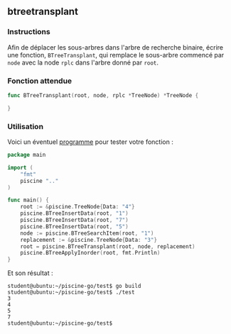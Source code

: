 ## btreetransplant

### Instructions

Afin de déplacer les sous-arbres dans l'arbre de recherche binaire, écrire une fonction, `BTreeTransplant`, qui remplace le sous-arbre commencé par `node` avec la node `rplc` dans l'arbre donné par `root`.

### Fonction attendue

```go
func BTreeTransplant(root, node, rplc *TreeNode) *TreeNode {

}
```

### Utilisation

Voici un éventuel [programme](TODO-LINK) pour tester votre fonction :

```go
package main

import (
	"fmt"
	piscine ".."
)

func main() {
	root := &piscine.TreeNode{Data: "4"}
	piscine.BTreeInsertData(root, "1")
	piscine.BTreeInsertData(root, "7")
	piscine.BTreeInsertData(root, "5")
	node := piscine.BTreeSearchItem(root, "1")
	replacement := &piscine.TreeNode{Data: "3"}
	root = piscine.BTreeTransplant(root, node, replacement)
	piscine.BTreeApplyInorder(root, fmt.Println)
}
```

Et son résultat :

```console
student@ubuntu:~/piscine-go/test$ go build
student@ubuntu:~/piscine-go/test$ ./test
3
4
5
7
student@ubuntu:~/piscine-go/test$
```

